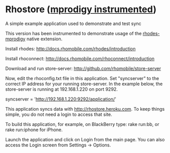 # Rhostore ([mprodigy instrumented](https://github.com/B2MSolutions/rhodes-mprodigy))

A simple example application used to demonstrate and test sync

This version has been instrumented to demonstrate usage of the [rhodes-mprodigy](https://github.com/B2MSolutions/rhodes-mprodigy) native extension.

Install rhodes: http://docs.rhomobile.com/rhodes/introduction

Install rhoconnect: http://docs.rhomobile.com/rhoconnect/introduction

Download and run store-server: http://github.com/rhomobile/store-server

Now, edit the rhoconfig.txt file in this application. Set "syncserver" to the correct IP address for your running store-server. In the example below, the store-server is running at 192.168.1.220 on port 9292.

syncserver = 'http://192.168.1.220:9292/application/'

This application syncs data with http://rhostore.heroku.com. To keep things simple, you do not need a login to access that site. 

To build this application, for example, on BlackBerry type: rake run:bb, or rake run:iphone for iPhone.

Launch the application and click on Login from the main page. You can also access the Login screen from Settings -> Options.

